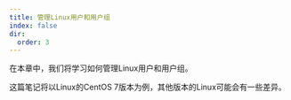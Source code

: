 ```yaml
---
title: 管理Linux用户和用户组
index: false
dir:
  order: 3
---
```


在本章中，我们将学习如何管理Linux用户和用户组。

这篇笔记将以Linux的CentOS 7版本为例，其他版本的Linux可能会有一些差异。

<AutoCatalog />

